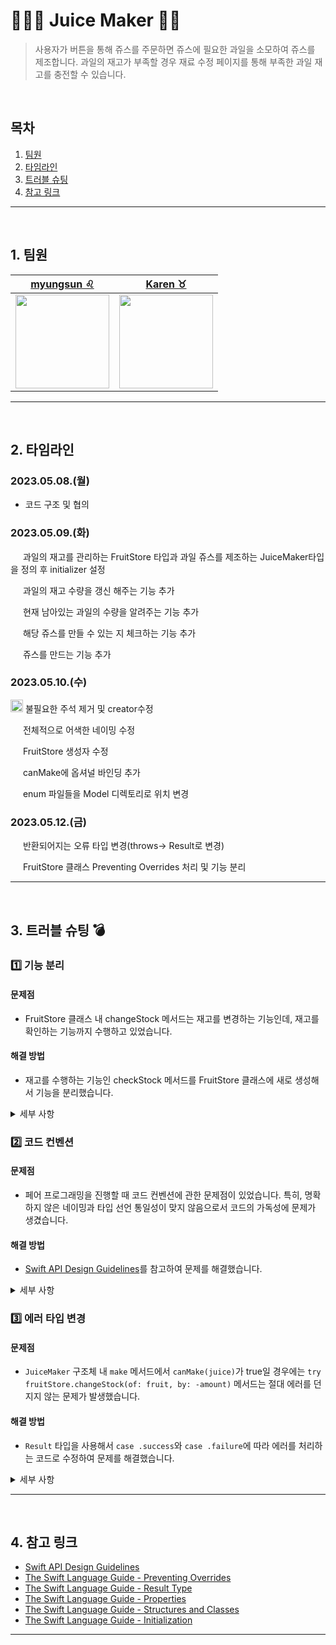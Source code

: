 # 🍓🍌🥝 Juice Maker 🍍🥭

> 사용자가 버튼을 통해 쥬스를 주문하면 쥬스에 필요한 과일을 소모하여 쥬스를 제조합니다. 과일의 재고가 부족할 경우 재료 수정 페이지를 통해 부족한 과일 재고를 충전할 수 있습니다.

</br>

## 목차

1. [팀원](#1.)
2. [타임라인](#2.)
3. [트러블 슈팅](#3.)
4. [참고 링크](#3.)



---

</br>

<a id="1."></a>
## 1. 팀원
| [myungsun ♌️](https://github.com/myungsun7782)  | [Karen ♉️](https://github.com/karenyang835) |
| :--------: | :--------: |
| <img src="https://hackmd.io/_uploads/HkegBgPEh.png" height="150"/>| <Img src="https://i.imgur.com/auFOXpc.png" width="150"/>| 


---
</br>


<a id="2."></a>
## 2. 타임라인
<!-- <details><summary span style="color:black; background-color:#ffff2421; font-size:120%"><b>1주차</b></summary></span>  -->

### 2023.05.08.(월)
- 코드 구조 및 협의


### 2023.05.09.(화)
<img src="https://i.imgur.com/zA6caJM.png" height="16"/> 과일의 재고를 관리하는 FruitStore 타입과 과일 쥬스를 제조하는 JuiceMaker타입을 정의 후 initializer 설정

<img src="https://i.imgur.com/zA6caJM.png" height="16"/> 과일의 재고 수량을 갱신 해주는 기능 추가

<img src="https://i.imgur.com/zA6caJM.png" height="16"/> 현재 남아있는 과일의 수량을 알려주는 기능 추가

<img src="https://i.imgur.com/zA6caJM.png" height="16"/> 해당 쥬스를 만들 수 있는 지 체크하는 기능 추가

<img src="https://i.imgur.com/zA6caJM.png" height="16"/> 쥬스를 만드는 기능 추가


### 2023.05.10.(수)
<img src="https://hackmd.io/_uploads/SklnJ_wiV2.png" height="20"/> 불필요한 주석 제거 및 creator수정

<img src="https://i.imgur.com/JwTMWid.png" height="16"/> 전체적으로 어색한 네이밍 수정

<img src="https://i.imgur.com/JwTMWid.png" height="16"/> FruitStore 생성자 수정

<img src="https://i.imgur.com/JwTMWid.png" height="16"/> canMake에 옵셔널 바인딩 추가

<img src="https://i.imgur.com/JwTMWid.png" height="16"/> enum 파일들을 Model 디렉토리로 위치 변경


### 2023.05.12.(금)
<img src="https://i.imgur.com/JwTMWid.png" height="16"/> 반환되어지는 오류 타입 변경(throws-> Result로 변경)

<img src="https://i.imgur.com/JwTMWid.png" height="16"/> FruitStore 클래스 Preventing Overrides 처리 및 기능 분리 

</details>


---

</br>

<a id="3."></a>
## 3. 트러블 슈팅 💣
### 1️⃣ 기능 분리
#### 문제점
- FruitStore 클래스 내 changeStock 메서드는 재고를 변경하는 기능인데, 재고를 확인하는 기능까지 수행하고 있었습니다.
#### 해결 방법
- 재고를 수행하는 기능인 checkStock 메서드를 FruitStore 클래스에 새로 생성해서 기능을 분리했습니다.
<details>
<summary>세부 사항</summary>   


#### 수정 전
```swift
func changeStock(of fruit: Fruit, by quantity: Int) {
    guard let currentStock = fruitInventory[fruit],
           currentStock + quantity >= 0 else { return }
    fruitInventory[fruit] = currentStock + quantity
}
```

#### 수정 후
```swift
func changeStock(of fruit: Fruit, by quantity: Int) {
    guard let currentStock = fruitInventory[fruit] else { return }
    fruitInventory[fruit] = currentStock + quantity
}

func checkStock(of fruit: Fruit, for amount: Int) -> Bool {
    guard let currentStock = fruitInventory[fruit],
              currentStock >= amount else { return false }
    return true
}
```
</details>

### 2️⃣ 코드 컨벤션 
#### 문제점 
- 페어 프로그래밍을 진행할 때 코드 컨벤션에 관한 문제점이 있었습니다. 특히, 명확하지 않은 네이밍과 타입 선언 통일성이 맞지 않음으로서 코드의 가독성에 문제가 생겼습니다.
#### 해결 방법
- [Swift API Design Guidelines](https://www.swift.org/documentation/api-design-guidelines/)를 참고하여 문제를 해결했습니다.

<details>
<summary>세부 사항</summary>

- Dictionary 선언 컨벤션 불일치
```swift
// 수정 전
private var fruitInventory: [Fruit: Int] = Dictionary<Fruit, Int>()

// 수정 후 
private var fruitInventory: [Fruit: Int] = [:]
    
```
- 에러 메시지 네이밍
```swift
// 수정 전 
enum FruitStoreError: Error {
    case insufficientError
}

// 수정 후 
enum FruitStoreError: Error {
    case outOfStock
}
    
```
- 메서드 네이밍
```swift
// 1-1 update 메서드 
// 수정 전 
func update(_ fruit: Fruit, by quantity: Int) {}

// 수정 후 
func changeStock(of fruit: Fruit, by quantity: Int) {}

// 1-2 canProduceJuice 메서드
// 수정 전 => 메서드를 봤을 때 can produce juice juice로 읽히게 됩니다.
func canProduceJuice(_ juice: Juice) -> Bool {}

// 수정 후 
func canMake(_ juice: Juice) -> Bool {} 

// 1-3 produceJuice 메서드
// 수정 전
func produceJuice(_ juice: Juice) -> Juice? {}

// 수정 후 
func make(_ juice: Juice) -> Juice? {}
    
```
</details>
    

### 3️⃣ 에러 타입 변경 
#### 문제점 
- `JuiceMaker` 구조체 내 `make` 메서드에서 `canMake(juice)`가 true일 경우에는 `try fruitStore.changeStock(of: fruit, by: -amount)` 메서드는 절대 에러를 던지지 않는 문제가 발생했습니다. 
#### 해결 방법
- `Result` 타입을 사용해서 `case .success`와 `case .failure`에 따라 에러를 처리하는 코드로 수정하여 문제를 해결했습니다.
<details>
<summary>세부 사항</summary>

#### 수정 전
```swift
func make(_ juice: Juice) throws -> Juice? {
    if canMake(juice) {
        for (fruit, amount) in juice.recipe {
            try fruitStore.changeStock(of: fruit, by: -amount)
        }
        return juice
    }
    return nil
}
```

#### 수정 후
```swift
func make(_ juice: Juice) -> Result<Juice, FruitStoreError> {
    let result = canMake(juice)
    
    switch result {
    case .success(_):
        for (fruit, amount) in juice.recipe {
            fruitStore.changeStock(of: fruit, by: -amount)
        }
        return .success(juice)
    case .failure(let error):
        return .failure(error)
    }
}
```
</details>

---
</br>
    
<a id="4."></a> 
## 4. 참고 링크
- [Swift API Design Guidelines](https://www.swift.org/documentation/api-design-guidelines/)
- [The Swift Language Guide - Preventing Overrides](https://docs.swift.org/swift-book/documentation/the-swift-programming-language/inheritance/#Preventing-Overrides)
- [The Swift Language Guide - Result Type](https://developer.apple.com/documentation/swift/result)
- [The Swift Language Guide - Properties](https://docs.swift.org/swift-book/documentation/the-swift-programming-language/properties/)
- [The Swift Language Guide - Structures and Classes](https://docs.swift.org/swift-book/documentation/the-swift-programming-language/classesandstructures/)
- [The Swift Language Guide - Initialization](https://docs.swift.org/swift-book/documentation/the-swift-programming-language/initialization/)
--- 
    
</br>



